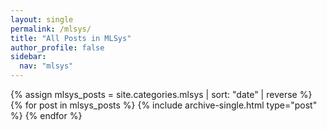 ```yaml
---
layout: single
permalink: /mlsys/
title: "All Posts in MLSys"
author_profile: false
sidebar:
  nav: "mlsys"
---
```


{% assign mlsys_posts = site.categories.mlsys | sort: "date" | reverse %}
{% for post in mlsys_posts %}
  {% include archive-single.html type="post" %}
{% endfor %}
